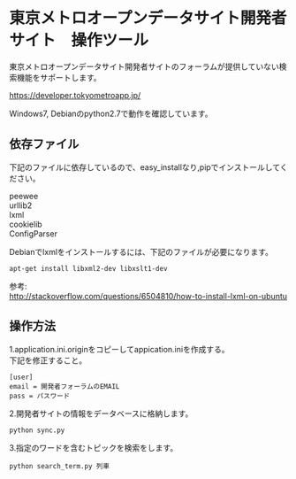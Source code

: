 東京メトロオープンデータサイト開発者サイト　操作ツール
==========
東京メトロオープンデータサイト開発者サイトのフォーラムが提供していない検索機能をサポートします。  

https://developer.tokyometroapp.jp/  

Windows7, Debianのpython2.7で動作を確認しています。  


依存ファイル  
-------------
下記のファイルに依存しているので、easy_installなり,pipでインストールしてください。  

peewee  
urllib2  
lxml  
cookielib  
ConfigParser  


Debianでlxmlをインストールするには、下記のファイルが必要になります。

    apt-get install libxml2-dev libxslt1-dev

参考:  
http://stackoverflow.com/questions/6504810/how-to-install-lxml-on-ubuntu  



操作方法
-----------------
1.application.ini.originをコピーしてappication.iniを作成する。  
下記を修正すること。  

    [user]
    email = 開発者フォーラムのEMAIL
    pass = パスワード


2.開発者サイトの情報をデータベースに格納します。

    python sync.py


3.指定のワードを含むトピックを検索をします。

    python search_term.py 列車

